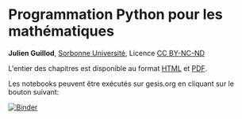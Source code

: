 # Programmation Python pour les mathématiques

**Julien Guillod**, [Sorbonne Université](http://www.sorbonne-universite.fr/),
Licence [CC BY-NC-ND](https://creativecommons.org/licenses/by-nc-nd/4.0/)

L'entier des chapitres est disponible au format [HTML](https://python.guillod.org//) et [PDF](https://python.guillod.org//python.pdf).

Les notebooks peuvent être exécutés sur gesis.org en cliquant sur le bouton suivant:

[![Binder](https://notebooks.gesis.org/binder/badge_logo.svg)](https://notebooks.gesis.org/binder/v2/gh/juguillod/python/master?urlpath=lab)
